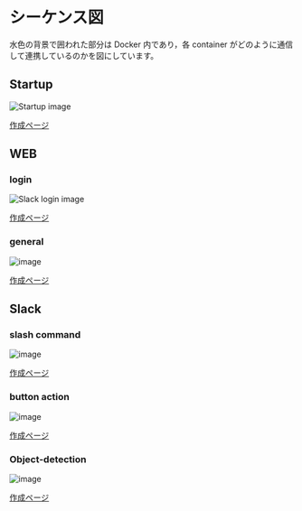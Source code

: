 # シーケンス図

水色の背景で囲われた部分は Docker 内であり，各 container がどのように通信して連携しているのかを図にしています。

## Startup

![Startup image](http://www.plantuml.com/plantuml/png/VP71IiCm7CRF-pz5c5Vx0ZkCwLN1mmwUkovkjMbIqbIyha6SWY3eBYACmP2fE1HFYhA7oTREjp0nZ5aidjf_lj_tvUk_ZLYuN2GXGSsVbmXQx1YrcHTWZZPs_KvNR9C4GwH5t_CZbmhK9N5XhiQ2OpVqQSU9CJ_2l5gGhOfvyP2uNb1COQr3x0cdZOL--8mMKqH2AIQ0QHlfXW24iGWggspar4jgrD3NoSLyDZAkbKENBuTH3QdqJSc-aWzAVYWvLF9LfSysOddNorvIg9Ju7ATkLlA_trwy9kL0fIELZfLypA-7MV_IThHVQJZQuIpGv7Boj9ZUW1tDLHRHojxERtvhlxccpV271OuF4DELIrQzQNz83ULdz_FFgsnykpXzLxrfqvncvuDyCWDew8f9IE0R)

[作成ページ](http://www.plantuml.com/plantuml/uml/VP71IiCm7CRF-pz5c5Vx0ZkCwLN1mmwUkovkjMbIqbIyha6SWY3eBYACmP2fE1HFYhA7oTREjp0nZ5aidjf_lj_tvUk_ZLYuN2GXGSsVbmXQx1YrcHTWZZPs_KvNR9C4GwH5t_CZbmhK9N5XhiQ2OpVqQSU9CJ_2l5gGhOfvyP2uNb1COQr3x0cdZOL--8mMKqH2AIQ0QHlfXW24iGWggspar4jgrD3NoSLyDZAkbKENBuTH3QdqJSc-aWzAVYWvLF9LfSysOddNorvIg9Ju7ATkLlA_trwy9kL0fIELZfLypA-7MV_IThHVQJZQuIpGv7Boj9ZUW1tDLHRHojxERtvhlxccpV271OuF4DELIrQzQNz83ULdz_FFgsnykpXzLxrfqvncvuDyCWDew8f9IE0R)

## WEB

### login

![Slack login image](http://www.plantuml.com/plantuml/png/RPBBIiDG48RNdQSuuBelq8MKId7ZgXLSIfeCDIGc9JdrikivsGWgWWjhlU16gjHBSQKBiGypJUbZECafc4fN6MRopJ__pwd6qefaTzyNE_NQhX-stG1QuP5mGjl3IAnjkUqzMVEx28ubhPOLeuZGSMFeCERQRiSAf3Z45c3W20PXQT3qBTjRwcpuBWOIm7n5UJs3HKLirhS1ihBCBJFaReEb8hGb1A5auUoMYbbAwca-Efy_VvCQa3ubzK1QKJAYf4VwaP9NqcDAJWf2Xbj8vNL1QwKKb3WJqSJeW9D8tsz9lKo_UhE1bg670PH8NwvGp8B8Tgpso5Nn5iksCOv5ld0-LBCFNJZDK0sCEs4G8onOa_yoEftSfs_N_mCii4LJESzU34Igp-7bMxYNZd_IoPt954eU7hF7sKq_lVXCpwxoNuS6-xDPvOhV3_m2)

[作成ページ](http://www.plantuml.com/plantuml/uml/RPBBIiDG48RNdQSuuBelq8MKId7ZgXLSIfeCDIGc9JdrikivsGWgWWjhlU16gjHBSQKBiGypJUbZECafc4fN6MRopJ__pwd6qefaTzyNE_NQhX-stG1QuP5mGjl3IAnjkUqzMVEx28ubhPOLeuZGSMFeCERQRiSAf3Z45c3W20PXQT3qBTjRwcpuBWOIm7n5UJs3HKLirhS1ihBCBJFaReEb8hGb1A5auUoMYbbAwca-Efy_VvCQa3ubzK1QKJAYf4VwaP9NqcDAJWf2Xbj8vNL1QwKKb3WJqSJeW9D8tsz9lKo_UhE1bg670PH8NwvGp8B8Tgpso5Nn5iksCOv5ld0-LBCFNJZDK0sCEs4G8onOa_yoEftSfs_N_mCii4LJESzU34Igp-7bMxYNZd_IoPt954eU7hF7sKq_lVXCpwxoNuS6-xDPvOhV3_m2)

### general

![image](http://www.plantuml.com/plantuml/png/RL91Im9163tx_OeFk-OVs4E88LqwLT1vT0TTN7TbTwIkenL1XX5Q2OKHKHeOT2sf7pEDQ_-YJzSLL_OqxFVU-zvxCvlr1VD4lMhZOJu7K72FqNIB5UxXngvLAekSNUTWCi4ApEVeSTFoeKOAgsZLc2EmRCU_qrQLbNZ65wv7Ppg67V42SCT4Ce4Oi6-pOYKssROjxWY0yCJCraoC1kxa3m2OBN3wTZaTZ2VDK_tueMHBjv-LF84KiOWSvZHGk1NkwFQD_hw5bECAAZ3hP2pMA_dw-_EWHtTATbMZfUGBxL2ohneZrHohnhK-7mQT0K1glWypOGm3zxXVSnsVHtvX0GCdW-5Vxofu-gHqf9fF4rHq1s69eFEbc-reo_hT6QWlkaJPH7tM2-xxIhv7NTQOoU9aRb8Us-SBhsKMUjV8VyMNfaimDalk23IROujdNC6pHA2_3lu1)

[作成ページ](http://www.plantuml.com/plantuml/uml/RL91Im9163tx_OeFk-OVs4E88LqwLT1vT0TTN7TbTwIkenL1XX5Q2OKHKHeOT2sf7pEDQ_-YJzSLL_OqxFVU-zvxCvlr1VD4lMhZOJu7K72FqNIB5UxXngvLAekSNUTWCi4ApEVeSTFoeKOAgsZLc2EmRCU_qrQLbNZ65wv7Ppg67V42SCT4Ce4Oi6-pOYKssROjxWY0yCJCraoC1kxa3m2OBN3wTZaTZ2VDK_tueMHBjv-LF84KiOWSvZHGk1NkwFQD_hw5bECAAZ3hP2pMA_dw-_EWHtTATbMZfUGBxL2ohneZrHohnhK-7mQT0K1glWypOGm3zxXVSnsVHtvX0GCdW-5Vxofu-gHqf9fF4rHq1s69eFEbc-reo_hT6QWlkaJPH7tM2-xxIhv7NTQOoU9aRb8Us-SBhsKMUjV8VyMNfaimDalk23IROujdNC6pHA2_3lu1)

## Slack

### slash command

![image](http://www.plantuml.com/plantuml/png/L8xFoi903CJlUOhGxzmN-0uYUXKKwxt4RMYNxf-oISN7TyjMQKy3yyjavYXAIMVli75anbOSoT2Qw3s53fxnZLqq8oVykzX-q9ER6QQSiCPE51GhqSJaRUXhuVJYLEsnzTHpBHfJrZsJfH0uT9XhO8lAbfrpTfQ30XJ5-b1ky7zH6V2xkBWPouflr-O18CNUnEuiKmp2qFpG-lipAuKNknUzR6Y4wx93zuQLmlCfkvyszpzTqlciV_QBPOtFDZPneQbHq8Kv0gRQq-LnqoIOjN2pWo5AddLDVRvYFymn2At-tboO9jjX2NOhXSTDEnytTpnkNlMuUS_ZvlcFcpS_Rjhmj7_wa_qBeKx4rAMWYyrtS4TYseof-6dRpETpvZ_PF_VfsXbSNBQs2YyMhdY-PDVZflsFcvR0tQ5WQuiHULPGfH3NOKG4mXqWOw61YCjmcDc8a7Dt3I4OWTYZ3b-CzqzxkcywlhX6H31kxpW04pqmot410000)

[作成ページ](http://www.plantuml.com/plantuml/uml/L8xFoi903CJlUOhGxzmN-0uYUXKKwxt4RMYNxf-oISN7TyjMQKy3yyjavYXAIMVli75anbOSoT2Qw3s53fxnZLqq8oVykzX-q9ER6QQSiCPE51GhqSJaRUXhuVJYLEsnzTHpBHfJrZsJfH0uT9XhO8lAbfrpTfQ30XJ5-b1ky7zH6V2xkBWPouflr-O18CNUnEuiKmp2qFpG-lipAuKNknUzR6Y4wx93zuQLmlCfkvyszpzTqlciV_QBPOtFDZPneQbHq8Kv0gRQq-LnqoIOjN2pWo5AddLDVRvYFymn2At-tboO9jjX2NOhXSTDEnytTpnkNlMuUS_ZvlcFcpS_Rjhmj7_wa_qBeKx4rAMWYyrtS4TYseof-6dRpETpvZ_PF_VfsXbSNBQs2YyMhdY-PDVZflsFcvR0tQ5WQuiHULPGfH3NOKG4mXqWOw61YCjmcDc8a7Dt3I4OWTYZ3b-CzqzxkcywlhX6H31kxpW04pqmot410000)

### button action

![image](http://www.plantuml.com/plantuml/png/SoWkIImgAStDKGZEIKpEZaygBId9p-DAogzGICbFpaujKb3soKpFA77AAKtbAW0gpKpEB4ZCAr5GAYufIatCpSnBrorEBIfBBL92aIu6cSQLcfUY03IA2raAOX6AY7DEPcfU2HSNX5RGjOEeiL9m0hlcSTEaPrrx7ZVEv08BW-IB8V81_i4XN5p5456ODWKhXQ3KueBylE9Khc2O5DGEeDoBtOjUDZJ2T27iUjhPzNBc4fWEX1t-tbmEG7y0WuWB0000)

[作成ページ](http://www.plantuml.com/plantuml/uml/SoWkIImgAStDKGZEIKpEZaygBId9p-DAogzGICbFpaujKb3soKpFA77AAKtbAW0gpKpEB4ZCAr5GAYufIatCpSnBrorEBIfBBL92aIu6cSQLcfUY03IA2raAOX6AY7DEPcfU2HSNX5RGjOEeiL9m0hlcSTEaPrrx7ZVEv08BW-IB8V81_i4XN5p5456ODWKhXQ3KueBylE9Khc2O5DGEeDoBtOjUDZJ2T27iUjhPzNBc4fWEX1t-tbmEG7y0WuWB0000)

### Object-detection

![image](http://www.plantuml.com/plantuml/png/P8v13W8n203ll8Aiv_x1wDMR3p3TBbbnkz1GQdo-rLkLooGC2NEi7itRdl6QOzfkStDNWLbVk6ZQoF1muVNkfzm8IZ_bn2MAurJTAEuiQwXaJx9fr3e_A7bOo3jOvKVp7bSArTKwHrS_8K2oOA-0GNqRXyqvCua3PDK2sEV_COPt9UMJqZ0GXV7zd68ke0SOYBWH5ougfbVemeqLuW6S6KGhICG_Tc5H0a6hWYWYQAlcCAypQMzXXXSdCEa4kyxt_TxxldbanPr76Sqlnah68CwcTro_2kDrL6XqOnelY4-GHo0VGNw1l0Nv1k9bTd0ooPAADi-wL5-b6JTlBQJKOzfC_4cbFHrV0-zlTQBTxaxKyLVZ8VKU9j_dEXsemz7_QoryxwVwPl2tn_DcAsml487HreP_6Xu6PJGqXxctlDq5VWyo0Ib1Z4rtucEspylMKEtl2YUXoi334ku0zV5bFioCr2WGY2Pac3ib90ZeD1dcwGX41YArZqY3W10yKJk3bTBoKYegwXYrRsQmMAKNNh4ZPA-ljOdDL7yUfE5avsk3GSLNwgTVDzYnrSwHFyvgKLNneo6_)

[作成ページ](http://www.plantuml.com/plantuml/uml/P8v13W8n203ll8Aiv_x1wDMR3p3TBbbnkz1GQdo-rLkLooGC2NEi7itRdl6QOzfkStDNWLbVk6ZQoF1muVNkfzm8IZ_bn2MAurJTAEuiQwXaJx9fr3e_A7bOo3jOvKVp7bSArTKwHrS_8K2oOA-0GNqRXyqvCua3PDK2sEV_COPt9UMJqZ0GXV7zd68ke0SOYBWH5ougfbVemeqLuW6S6KGhICG_Tc5H0a6hWYWYQAlcCAypQMzXXXSdCEa4kyxt_TxxldbanPr76Sqlnah68CwcTro_2kDrL6XqOnelY4-GHo0VGNw1l0Nv1k9bTd0ooPAADi-wL5-b6JTlBQJKOzfC_4cbFHrV0-zlTQBTxaxKyLVZ8VKU9j_dEXsemz7_QoryxwVwPl2tn_DcAsml487HreP_6Xu6PJGqXxctlDq5VWyo0Ib1Z4rtucEspylMKEtl2YUXoi334ku0zV5bFioCr2WGY2Pac3ib90ZeD1dcwGX41YArZqY3W10yKJk3bTBoKYegwXYrRsQmMAKNNh4ZPA-ljOdDL7yUfE5avsk3GSLNwgTVDzYnrSwHFyvgKLNneo6_)
